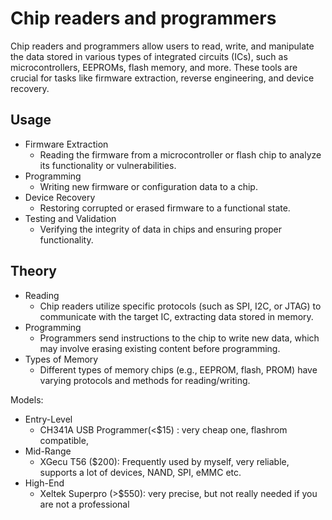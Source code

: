 # Chip readers and programmers

Chip readers and programmers  allow users to read, write, and manipulate the data stored in various types of integrated circuits (ICs), such as microcontrollers, EEPROMs, flash memory, and more. These tools are crucial for tasks like firmware extraction, reverse engineering, and device recovery.

## **Usage**

* Firmware Extraction
  * Reading the firmware from a microcontroller or flash chip to analyze its functionality or vulnerabilities.
* Programming
  * Writing new firmware or configuration data to a chip.
* Device Recovery
  * Restoring corrupted or erased firmware to a functional state.
* Testing and Validation
  * Verifying the integrity of data in chips and ensuring proper functionality.

## **Theory**

* Reading
  * Chip readers utilize specific protocols (such as SPI, I2C, or JTAG) to communicate with the target IC, extracting data stored in memory.
* Programming
  * Programmers send instructions to the chip to write new data, which may involve erasing existing content before programming.
* Types of Memory
  * Different types of memory chips (e.g., EEPROM, flash, PROM) have varying protocols and methods for reading/writing.

Models:

* Entry-Level
  * CH341A USB Programmer(<$15) : very cheap one, flashrom compatible,&#x20;
* Mid-Range
  * XGecu T56 ($200): Frequently used by myself, very reliable, supports a lot of devices, NAND, SPI, eMMC etc.
* High-End
  * Xeltek Superpro (>$550): very precise, but not really needed if you are not a professional
